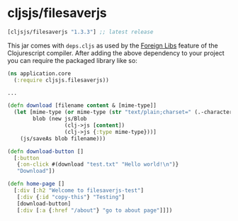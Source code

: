 # cljsjs/filesaverjs

[](dependency)
```clojure
[cljsjs/filesaverjs "1.3.3"] ;; latest release
```
[](/dependency)

This jar comes with `deps.cljs` as used by the [Foreign Libs][flibs] feature
of the Clojurescript compiler. After adding the above dependency to your project
you can require the packaged library like so:

```clojure
(ns application.core
  (:require cljsjs.filesaverjs))

...

(defn download [filename content & [mime-type]]
  (let [mime-type (or mime-type (str "text/plain;charset=" (.-characterSet js/document)))
        blob (new js/Blob
                  (clj->js [content])
                  (clj->js {:type mime-type}))]
    (js/saveAs blob filename)))

(defn download-button []
  [:button
   {:on-click #(download "test.txt" "Hello world!\n")}
   "Download"])

(defn home-page []
  [:div [:h2 "Welcome to filesaverjs-test"]
   [:div {:id "copy-this"} "Testing"]
   [download-button]
   [:div [:a {:href "/about"} "go to about page"]]])
```

[flibs]: https://github.com/clojure/clojurescript/wiki/Packaging-Foreign-Dependencies
